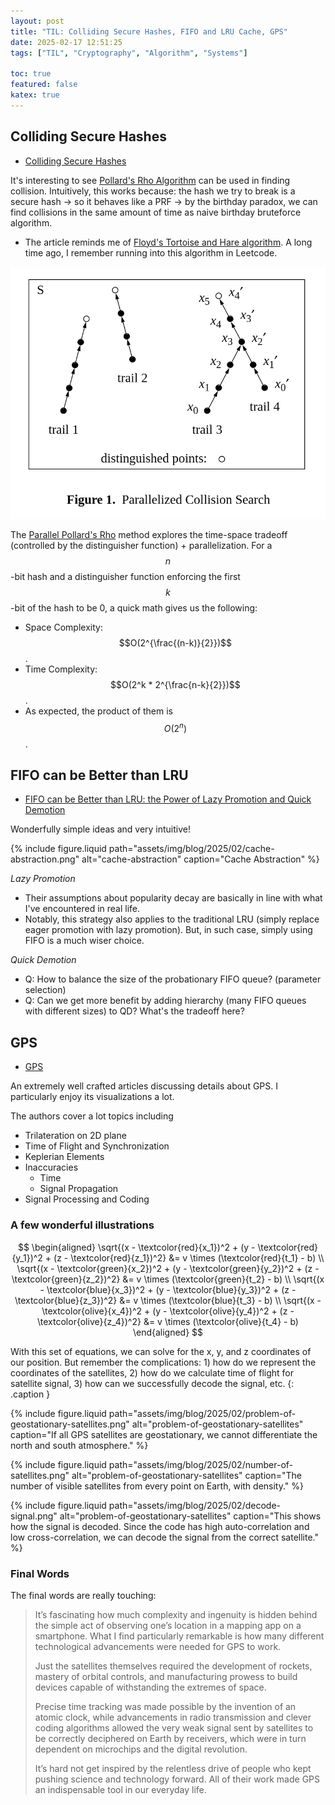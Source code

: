 ```yaml
---
layout: post
title: "TIL: Colliding Secure Hashes, FIFO and LRU Cache, GPS"
date: 2025-02-17 12:51:25
tags: ["TIL", "Cryptography", "Algorithm", "Systems"]

toc: true
featured: false
katex: true
---
```


## Colliding Secure Hashes

- [Colliding Secure Hashes](https://www.da.vidbuchanan.co.uk/blog/colliding-secure-hashes.html)

It's interesting to see [Pollard's Rho Algorithm](https://en.wikipedia.org/wiki/Pollard%27s_rho_algorithm) can be used in finding collision. Intuitively, this works because: the hash we try to break is a secure hash -> so it behaves like a PRF -> by the birthday paradox, we can find collisions in the same amount of time as naive birthday bruteforce algorithm.
- The article reminds me of [Floyd's Tortoise and Hare algorithm](https://en.wikipedia.org/wiki/Cycle_detection#Floyd%27s_tortoise_and_hare). A long time ago, I remember running into this algorithm in Leetcode.

![parallel pollard's rho](/assets/img/blog/2025/02/parallel-pollard-rho.png)

The [Parallel Pollard's Rho](https://ieeexplore.ieee.org/document/8378028) method explores the time-space tradeoff (controlled by the distinguisher function) + parallelization. For a $$n$$-bit hash and a distinguisher function enforcing the first $$k$$-bit of the hash to be 0, a quick math gives us the following:
- Space Complexity: $$O(2^{\frac{(n-k)}{2}})$$.
- Time Complexity: $$O(2^k * 2^{\frac{n-k}{2}})$$.
- As expected, the product of them is $$O(2^n)$$.

## FIFO can be Better than LRU

- [FIFO can be Better than LRU: the Power of Lazy Promotion and Quick Demotion](https://jasony.me/publication/hotos23-qdlp.pdf)

Wonderfully simple ideas and very intuitive!

<!-- ![cache-abstraction](/assets/img/blog/2025/02/cache-abstraction.png) -->

{% include figure.liquid path="assets/img/blog/2025/02/cache-abstraction.png" alt="cache-abstraction" caption="Cache Abstraction" %}

*Lazy Promotion*
- Their assumptions about popularity decay are basically in line with what I've encountered in real life.
- Notably, this strategy also applies to the traditional LRU (simply replace eager promotion with lazy promotion). But, in such case, simply using FIFO is a much wiser choice.

*Quick Demotion*
- Q: How to balance the size of the probationary FIFO queue? (parameter selection)
- Q: Can we get more benefit by adding hierarchy (many FIFO queues with different sizes) to QD? What's the tradeoff here?

## GPS

- [GPS](https://ciechanow.ski/gps/)

An extremely well crafted articles discussing details about GPS. I particularly enjoy its visualizations a lot.

The authors cover a lot topics including
- Trilateration on 2D plane
- Time of Flight and Synchronization
- Keplerian Elements
- Inaccuracies
    - Time
    - Signal Propagation
- Signal Processing and Coding

### A few wonderful illustrations

$$
\begin{aligned}
    \sqrt{(x - \textcolor{red}{x_1})^2 + (y - \textcolor{red}{y_1})^2 + (z - \textcolor{red}{z_1})^2} &= v \times (\textcolor{red}{t_1} - b) \\
    \sqrt{(x - \textcolor{green}{x_2})^2 + (y - \textcolor{green}{y_2})^2 + (z - \textcolor{green}{z_2})^2} &= v \times (\textcolor{green}{t_2} - b) \\
    \sqrt{(x - \textcolor{blue}{x_3})^2 + (y - \textcolor{blue}{y_3})^2 + (z - \textcolor{blue}{z_3})^2} &= v \times (\textcolor{blue}{t_3} - b) \\
    \sqrt{(x - \textcolor{olive}{x_4})^2 + (y - \textcolor{olive}{y_4})^2 + (z - \textcolor{olive}{z_4})^2} &= v \times (\textcolor{olive}{t_4} - b)
\end{aligned}
$$

With this set of equations, we can solve for the x, y, and z coordinates of our position. But remember the complications: 1) how do we represent the coordinates of the satellites, 2) how do we calculate time of flight for satellite signal, 3) how can we successfully decode the signal, etc.
{: .caption }

<!-- ![problem-of-geostationary-satellites](/assets/img/blog/2025/02/problem-of-geostationary-satellites.png)
If all GPS satellites are geostationary, we cannot differentiate the north and south atmosphere.
{: .caption } -->

{% include figure.liquid path="assets/img/blog/2025/02/problem-of-geostationary-satellites.png" alt="problem-of-geostationary-satellites" caption="If all GPS satellites are geostationary, we cannot differentiate the north and south atmosphere." %}

<!-- ![number-of-satellites](/assets/img/blog/2025/02/number-of-satellites.png){:}
The number of visible satellites from every point on Earth, with density.
{: .caption } -->

{% include figure.liquid path="assets/img/blog/2025/02/number-of-satellites.png" alt="problem-of-geostationary-satellites" caption="The number of visible satellites from every point on Earth, with density." %}

<!-- ![decode-signal](/assets/img/blog/2025/02/decode-signal.png)
This shows how the signal is decoded. Since the code has high auto-correlation and low cross-correlation, we can decode the signal from the correct satellite.
{: .caption } -->

{% include figure.liquid path="assets/img/blog/2025/02/decode-signal.png" alt="problem-of-geostationary-satellites" caption="This shows how the signal is decoded. Since the code has high auto-correlation and low cross-correlation, we can decode the signal from the correct satellite." %}


### Final Words

The final words are really touching:

> It’s fascinating how much complexity and ingenuity is hidden behind the simple act of observing one’s location in a mapping app on a smartphone. What I find particularly remarkable is how many different technological advancements were needed for GPS to work.
>
> Just the satellites themselves required the development of rockets, mastery of orbital controls, and manufacturing prowess to build devices capable of withstanding the extremes of space.
>
> Precise time tracking was made possible by the invention of an atomic clock, while advancements in radio transmission and clever coding algorithms allowed the very weak signal sent by satellites to be correctly deciphered on Earth by receivers, which were in turn dependent on microchips and the digital revolution.
>
> It’s hard not get inspired by the relentless drive of people who kept pushing science and technology forward. All of their work made GPS an indispensable tool in our everyday life.